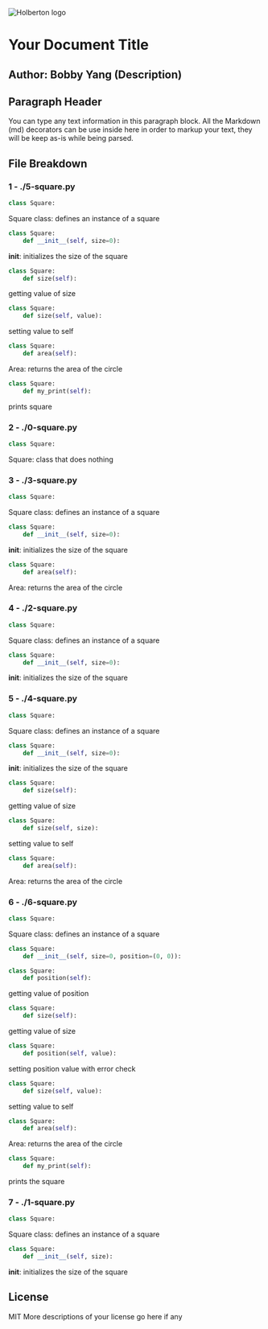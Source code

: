 ![Holberton logo](https://www.holbertonschool.com/assets/holberton-logo-1cc451260ca3cd297def53f2250a9794810667c7ca7b5fa5879a569a457bf16f.png)

# Your Document Title

## Author: Bobby Yang (Description)

## Paragraph Header
You can type any text information in this paragraph block. All the
Markdown (md) decorators can be use inside here in order to markup
your text, they will be keep as-is while being parsed.

## File Breakdown

### 1 - ./5-square.py


```python
class Square:
```

Square class: defines an instance of a square

```python
class Square:
	def __init__(self, size=0):
```

__init__: initializes the size of the square

```python
class Square:
	def size(self):
```

getting value of size

```python
class Square:
	def size(self, value):
```

setting value to self

```python
class Square:
	def area(self):
```

Area: returns the area of the circle

```python
class Square:
	def my_print(self):
```

prints square

### 2 - ./0-square.py


```python
class Square:
```

Square: class that does nothing

### 3 - ./3-square.py


```python
class Square:
```

Square class: defines an instance of a square

```python
class Square:
	def __init__(self, size=0):
```

__init__: initializes the size of the square

```python
class Square:
	def area(self):
```

Area: returns the area of the circle

### 4 - ./2-square.py


```python
class Square:
```

Square class: defines an instance of a square

```python
class Square:
	def __init__(self, size=0):
```

__init__: initializes the size of the square

### 5 - ./4-square.py


```python
class Square:
```

Square class: defines an instance of a square

```python
class Square:
	def __init__(self, size=0):
```

__init__: initializes the size of the square

```python
class Square:
	def size(self):
```

getting value of size

```python
class Square:
	def size(self, size):
```

setting value to self

```python
class Square:
	def area(self):
```

Area: returns the area of the circle

### 6 - ./6-square.py


```python
class Square:
```

Square class: defines an instance of a square

```python
class Square:
	def __init__(self, size=0, position=(0, 0)):
```

```python
class Square:
	def position(self):
```

getting value of position

```python
class Square:
	def size(self):
```

getting value of size

```python
class Square:
	def position(self, value):
```

setting position value with error check

```python
class Square:
	def size(self, value):
```

setting value to self

```python
class Square:
	def area(self):
```

Area: returns the area of the circle

```python
class Square:
	def my_print(self):
```

prints the square

### 7 - ./1-square.py


```python
class Square:
```

Square class: defines an instance of a square

```python
class Square:
	def __init__(self, size):
```

__init__: initializes the size of the square

## License
MIT
More descriptions of your license go here if any